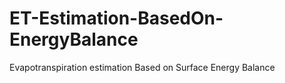 # ET-Estimation-BasedOn-EnergyBalance
Evapotranspiration estimation Based on Surface Energy Balance
